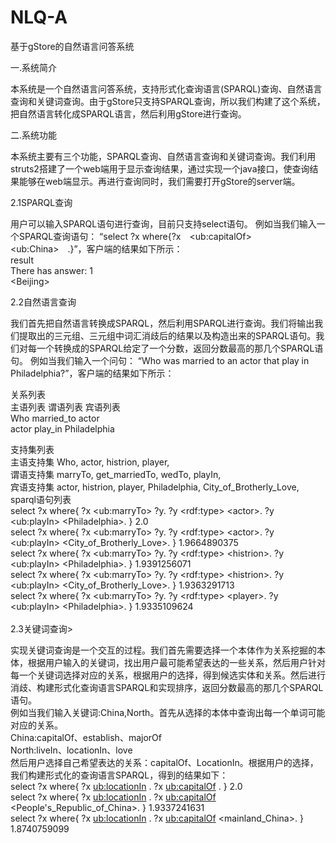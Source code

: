 # NLQ-A
基于gStore的自然语言问答系统

一.系统简介

本系统是一个自然语言问答系统，支持形式化查询语言(SPARQL)查询、自然语言查询和关键词查询。由于gStore只支持SPARQL查询，所以我们构建了这个系统，把自然语言转化成SPARQL语言，然后利用gStore进行查询。

二.系统功能

本系统主要有三个功能，SPARQL查询、自然语言查询和关键词查询。我们利用struts2搭建了一个web端用于显示查询结果，通过实现一个java接口，使查询结果能够在web端显示。再进行查询同时，我们需要打开gStore的server端。

2.1SPARQL查询

用户可以输入SPARQL语句进行查询，目前只支持select语句。
例如当我们输入一个SPARQL查询语句：
“select ?x where{?x　<<result>ub:capitalOf><<result>ub:China>　.}”，客户端的结果如下所示：<br>
result   
There has answer: 1   
<<result>Beijing><br>   

2.2自然语言查询

我们首先把自然语言转换成SPARQL，然后利用SPARQL进行查询。我们将输出我们提取出的三元组、三元组中词汇消歧后的结果以及构造出来的SPARQL语句。我们对每一个转换成的SPARQL给定了一个分数，返回分数最高的那几个SPARQL语句。
例如当我们输入一个问句：
“Who was married to an actor that play in Philadelphia?”，客户端的结果如下所示：

关系列表   
主语列表	谓语列表	宾语列表   
Who	 married_to	 actor   
actor	 play_in	 Philadelphia   

支持集列表<br>
主语支持集	Who, actor, histrion, player,<br>
谓语支持集	marryTo, get_marriedTo, wedTo, playIn,<br>
宾语支持集	actor, histrion, player, Philadelphia, City_of_Brotherly_Love,<br>
sparql语句列表<br>
select ?x where{ ?x <<result>ub:marryTo> ?y. ?y <<result>rdf:type> <<result>actor>. ?y <<result>ub:playIn> <<result>Philadelphia>. }     2.0   
select ?x where{ ?x <<result>ub:marryTo> ?y. ?y <<result>rdf:type> <<result>actor>. ?y <<result>ub:playIn> <<result>City_of_Brotherly_Love>. }   1.9664890375          
select ?x where{ ?x <<result>ub:marryTo> ?y. ?y <<result>rdf:type> <<result>histrion>. ?y <<result>ub:playIn> <<result>Philadelphia>. }      1.9391256071     
select ?x where{ ?x <<result>ub:marryTo> ?y. ?y <<result>rdf:type> <<result>histrion>. ?y <<result>ub:playIn> <<result>City_of_Brotherly_Love>. }    1.9363291713      
select ?x where{ ?x <<result>ub:marryTo> ?y. ?y <<result>rdf:type> <<result>player>. ?y <<result>ub:playIn> <<result>Philadelphia>. }    1.9335109624      </br>  
2.3关键词查询>

实现关键词查询是一个交互的过程。我们首先需要选择一个本体作为关系挖掘的本体，根据用户输入的关键词，找出用户最可能希望表达的一些关系，然后用户针对每一个关键词选择对应的关系，根据用户的选择，得到候选实体和关系。然后进行消歧、构建形式化查询语言SPARQL和实现排序，返回分数最高的那几个SPARQL语句。   
例如当我们输入关键词:China,North。首先从选择的本体中查询出每一个单词可能对应的关系。   
    China:capitalOf、establish、majorOf   
    North:liveIn、locationIn、love   
然后用户选择自己希望表达的关系：capitalOf、LocationIn。根据用户的选择，我们构建形式化的查询语言SPARQL，得到的结果如下：   
select ?x where{ ?x <ub:locationIn> <North>. ?x <ub:capitalOf> <China>. } 2.0   
select ?x where{ ?x <ub:locationIn> <North>. ?x <ub:capitalOf> <People\'s_Republic_of_China>. }   1.9337241631   
select ?x where{ ?x <ub:locationIn> <North>. ?x <ub:capitalOf> <mainland_China>. }   1.8740759099   </br>
